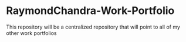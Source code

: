 # RaymondChandra-Work-Portfolio
This repository will be a centralized repository that will point to all of my other work portfolios
